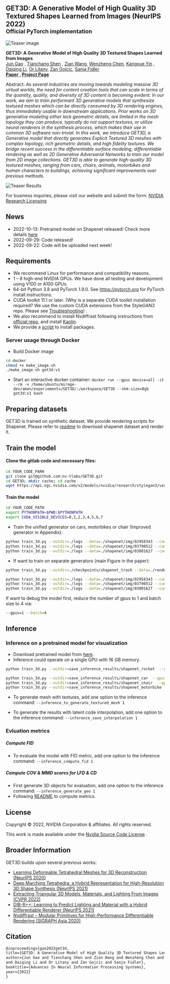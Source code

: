 ## GET3D: A Generative Model of High Quality 3D Textured Shapes Learned from Images (NeurIPS 2022)<br><sub>Official PyTorch implementation </sub>

![Teaser image](./docs/assets/get3d_model.png)

**GET3D: A Generative Model of High Quality 3D Textured Shapes Learned from Images**<br>
[Jun Gao](http://www.cs.toronto.edu/~jungao/)
, [Tianchang Shen](http://www.cs.toronto.edu/~shenti11/)
, [Zian Wang](http://www.cs.toronto.edu/~zianwang/),
[Wenzheng Chen](http://www.cs.toronto.edu/~wenzheng/), [Kangxue Yin](https://kangxue.org/)
, [Daiqing Li](https://scholar.google.ca/citations?user=8q2ISMIAAAAJ&hl=en),
[Or Litany](https://orlitany.github.io/), [Zan Gojcic](https://zgojcic.github.io/),
[Sanja Fidler](https://www.cs.toronto.edu/~fidler/) <br>
**[Paper](https://nv-tlabs.github.io/GET3D/assets/paper.pdf)
, [Project Page](https://nv-tlabs.github.io/GET3D/)**

Abstract: *As several industries are moving towards modeling massive 3D virtual worlds,
the need for content creation tools that can scale in terms of the quantity, quality, and
diversity of 3D content is becoming evident. In our work, we aim to train performant 3D
generative models that synthesize textured meshes which can be directly consumed by 3D
rendering engines, thus immediately usable in downstream applications. Prior works on 3D
generative modeling either lack geometric details, are limited in the mesh topology they
can produce, typically do not support textures, or utilize neural renderers in the
synthesis process, which makes their use in common 3D software non-trivial. In this work,
we introduce GET3D, a Generative model that directly generates Explicit Textured 3D meshes
with complex topology, rich geometric details, and high fidelity textures. We bridge
recent success in the differentiable surface modeling, differentiable rendering as well as
2D Generative Adversarial Networks to train our model from 2D image collections. GET3D is
able to generate high-quality 3D textured meshes, ranging from cars, chairs, animals,
motorbikes and human characters to buildings, achieving significant improvements over
previous methods.*

![Teaser Results](./docs/assets/teaser_result.jpg)

For business inquiries, please visit our website and submit the
form: [NVIDIA Research Licensing](https://www.nvidia.com/en-us/research/inquiries/)

## News

- 2022-10-13: Pretrained model on Shapenet released! Check more details [here](./pretrained_model)
- 2022-09-29: Code released!
- 2022-09-22: Code will be uploaded next week!

## Requirements

* We recommend Linux for performance and compatibility reasons.
* 1 &ndash; 8 high-end NVIDIA GPUs. We have done all testing and development using V100 or A100
  GPUs.
* 64-bit Python 3.8 and PyTorch 1.9.0. See https://pytorch.org for PyTorch install
  instructions.
* CUDA toolkit 11.1 or later.  (Why is a separate CUDA toolkit installation required? We
  use the custom CUDA extensions from the StyleGAN3 repo. Please
  see [Troubleshooting](https://github.com/NVlabs/stylegan3/blob/main/docs/troubleshooting.md#why-is-cuda-toolkit-installation-necessary))
  .
* We also recommend to install Nvdiffrast following instructions
  from [official repo](https://github.com/NVlabs/nvdiffrast), and
  install [Kaolin](https://github.com/NVIDIAGameWorks/kaolin).
* We provide a [script](./install_get3d.sh) to install packages.

### Server usage through Docker

- Build Docker image

```bash
cd docker
chmod +x make_image.sh
./make_image.sh get3d:v1
```

- Start an interactive docker
  container: `docker run --gpus device=all -it --rm -v /home/ubuntu/mirage-dev/aman/experiements/GET3D/:/workspace/GET3D --shm-size=8gb get3d:v1 bash`

## Preparing datasets

GET3D is trained on synthetic dataset. We provide rendering scripts for Shapenet. Please
refer to [readme](./render_shapenet_data/README.md) to download shapenet dataset and
render it.

## Train the model

#### Clone the gitlab code and necessary files:

```bash
cd YOUR_CODE_PARH
git clone git@github.com:nv-tlabs/GET3D.git
cd GET3D; mkdir cache; cd cache
wget https://api.ngc.nvidia.com/v2/models/nvidia/research/stylegan3/versions/1/files/metrics/inception-2015-12-05.pkl
```

#### Train the model

```bash
cd YOUR_CODE_PATH
export PYTHONPATH=$PWD:$PYTHONPATH
export CUDA_VISIBLE_DEVICES=0,1,2,3,4,5,6,7
```

- Train the unified generator on cars, motorbikes or chair (Improved generator in Appendix):

```bash
python train_3d.py --outdir=./logs --data=./shapenet/img/02958343 --camera_path=./shapenet/camera --gpus=8 --batch=32 --gamma=40 --manifest_dir shapenet_car  --dmtet_scale 1.0 --one_3d_generator 1  --fp32 0
python train_3d.py --outdir=./logs --data=./shapenet/img/03790512 --camera_path=./shapenet/camera --gpus=8 --batch=32 --gamma=80 --manifest_dir shapenet_motorbike  --dmtet_scale 1.0 --one_3d_generator 1  --fp32 0
python train_3d.py --outdir=./logs --data=./shapenet/img/03001627 --camera_path=./shapenet/camera --gpus=8 --batch=32 --gamma=400 --manifest_dir shapenet_chair  --dmtet_scale 0.8 --one_3d_generator 1  --fp32 0
```

- If want to train on separate generators (main Figure in the paper):

```bash
python train_3d.py --outdir=./checkpoints/shapenet_trash --data=./render_shapenet_data/shapenet_rendered/img/04099429 --camera_path=./render_shapenet_data/shapenet_rendered/camera --gpus=8 --batch=64 --gamma=80 --manifest_dir shapenet_rocket_04099429  --dmtet_scale 1.0 --one_3d_generator 0 --resume_pretrain checkpoints/shapenet_rocket/00007-stylegan2-04099429-gpus8-batch32-gamma80/network-snapshot-001843.pt

python train_3d.py --outdir=./logs --data=./shapenet/img/02958343 --camera_path=./shapenet/camera --gpus=8 --batch=32 --gamma=40 --manifest_dir shapenet_car  --dmtet_scale 1.0 --one_3d_generator 0
python train_3d.py --outdir=./logs --data=./shapenet/img/03790512 --camera_path=./shapenet/camera --gpus=8 --batch=32 --gamma=80 --manifest_dir shapenet_motorbike  --dmtet_scale 1.0 --one_3d_generator 0
python train_3d.py --outdir=./logs --data=./shapenet/img/03001627 --camera_path=./shapenet/camera --gpus=8 --batch=32 --gamma=400 --manifest_dir shapenet_chair  --dmtet_scale 0.8 --one_3d_generator 0
```

If want to debug the model first, reduce the number of gpus to 1 and batch size to 4 via:

```bash
--gpus=1 --batch=4
```

## Inference

### Inference on a pretrained model for visualization

- Download pretrained model from [here](https://drive.google.com/drive/folders/1oJ-FmyVYjIwBZKDAQ4N1EEcE9dJjumdW?usp=sharing).
- Inference could operate on a single GPU with 16 GB memory.

```bash
python train_3d.py --outdir=save_inference_results/shapenet_rocket  --gpus=1 --batch=4 --gamma=40 --manifest_dir shapenet_rocket_04099429  --dmtet_scale 1.0 --one_3d_generator 0  --fp32 0 --inference_vis 1 --inference_to_generate_textured_mesh 1 --resume_pretrain checkpoints/shapenet_rocket/00007-stylegan2-04099429-gpus8-batch32-gamma80/network-snapshot-001843.pt

python train_3d.py --outdir=save_inference_results/shapenet_car  --gpus=1 --batch=4 --gamma=40 --manifest_dir shapenet_car  --dmtet_scale 1.0 --one_3d_generator 1  --fp32 0 --inference_vis 1 --resume_pretrain MODEL_PATH
python train_3d.py --outdir=save_inference_results/shapenet_chair  --gpus=1 --batch=4 --gamma=40 --manifest_dir shapenet_chair  --dmtet_scale 0.8 --one_3d_generator 1  --fp32 0 --inference_vis 1 --resume_pretrain MODEL_PATH
python train_3d.py --outdir=save_inference_results/shapenet_motorbike  --gpus=1 --batch=4 --gamma=40 --manifest_dir shapenet_motorbike  --dmtet_scale 1.0 --one_3d_generator 1  --fp32 0 --inference_vis 1 --resume_pretrain MODEL_PATH
```

- To generate mesh with textures, add one option to the inference
  command: `--inference_to_generate_textured_mesh 1`

- To generate the results with latent code interpolation, add one option to the inference
  command: `--inference_save_interpolation 1`

### Evluation metrics

##### Compute FID

- To evaluate the model with FID metric, add one option to the inference
  command: `--inference_compute_fid 1`

##### Compute COV & MMD scores for LFD & CD

- First generate 3D objects for evaluation, add one option to the inference
  command: `--inference_generate_geo 1`
- Following [README](./evaluation_scripts/README.md) to compute metrics.

## License

Copyright &copy; 2022, NVIDIA Corporation & affiliates. All rights reserved.

This work is made available under
the [Nvidia Source Code License](https://github.com/nv-tlabs/GET3D/blob/master/LICENSE.txt)
.

## Broader Information

GET3D builds upon several previous works:

- [Learning Deformable Tetrahedral Meshes for 3D Reconstruction (NeurIPS 2020)](https://nv-tlabs.github.io/DefTet/)
- [Deep Marching Tetrahedra: a Hybrid Representation for High-Resolution 3D Shape Synthesis (NeurIPS 2021)](https://nv-tlabs.github.io/DMTet/)
- [Extracting Triangular 3D Models, Materials, and Lighting From Images (CVPR 2022)](https://nvlabs.github.io/nvdiffrec/)
- [DIB-R++: Learning to Predict Lighting and Material with a Hybrid Differentiable Renderer (NeurIPS 2021)](https://nv-tlabs.github.io/DIBRPlus/)
- [Nvdiffrast – Modular Primitives for High-Performance Differentiable Rendering (SIGRAPH Asia 2020)](https://nvlabs.github.io/nvdiffrast/)

## Citation

```latex
@inproceedings{gao2022get3d,
title={GET3D: A Generative Model of High Quality 3D Textured Shapes Learned from Images},
author={Jun Gao and Tianchang Shen and Zian Wang and Wenzheng Chen and Kangxue Yin
and Daiqing Li and Or Litany and Zan Gojcic and Sanja Fidler},
booktitle={Advances In Neural Information Processing Systems},
year={2022}
}
```